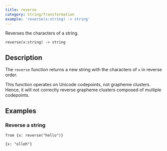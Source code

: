 ```yaml
---
title: reverse
category: String/Transformation
example: 'reverse(x:string) -> string'
---
```



Reverses the characters of a string.

```tql
reverse(x:string) -> string
```

## Description

The `reverse` function returns a new string with the characters of `x` in reverse order.

This function operates on Unicode codepoints, not grapheme clusters. Hence, it
will not correctly reverse grapheme clusters composed of multiple codepoints.

## Examples

### Reverse a string

```tql
from {x: reverse("hello")}
```

```tql
{x: "olleh"}
```

